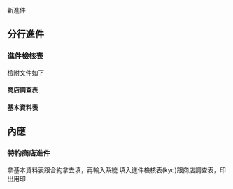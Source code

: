 新進件
## 分行進件
### 進件檢核表　
檢附文件如下
#### 商店調查表
#### 基本資料表
## 內應 
### 特約商店進件

拿基本資料表跟合約拿去填，再輸入系統
填入進件檢核表(kyc)跟商店調查表，印出用印

